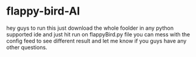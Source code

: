 # flappy-bird-AI

hey guys to run this just download the whole foolder in any python supported ide and just hit run on flappyBird.py file you can mess with the config feed to see different result and let me know if you guys have any other questions.  
